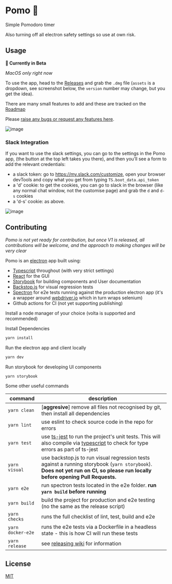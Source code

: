 # Pomo 🍅

Simple Pomodoro timer

Also turning off all electron safety settings so use at own risk.

## Usage

**🚧 Currently in Beta**

_MacOS only right now_

To use the app, head to the [Releases](https://github.com/AHDesigns/pomo-electron/releases) and grab
the `.dmg` file (`assets` is a dropdown, see screenshot below, the `version` number may change, but
you get the idea).

There are many small features to add and these are tracked on the
[Roadmap](https://github.com/AHDesigns/pomo-electron/projects/1)

Please
[raise any bugs or request any features here](https://github.com/AHDesigns/pomo-electron/issues/new/choose).

![image](https://user-images.githubusercontent.com/10004500/128321790-3ff8d2e2-4e39-41f9-90d5-571b7af72605.png)

### Slack Integration

If you want to use the slack settings, you can go to the settings in the Pomo app, (the button at
the top left takes you there), and then you’ll see a form to add the relevant credentials:

- a slack token: go to https://my.slack.com/customize, open your browser devTools and copy what you
  get from typing `TS.boot_data.api_token`
- a 'd' cookie: to get the cookies, you can go to slack in the browser (like any normal chat window,
  not the customise page) and grab the `d` and `d-s` cookies
- a 'd-s' cookie: as above.

![image](https://user-images.githubusercontent.com/10004500/128473497-ade85352-52f0-4546-a35c-33d3d0ed42bb.png)

## Contributing

_Pomo is not yet ready for contribution, but once V1 is released, all contributions will be welcome,
and the approach to making changes will be very clear_

Pomo is an [electron](https://www.electronjs.org/) app built using:

- [Typescript](https://www.typescriptlang.org/) throughout (with very strict settings)
- [React](https://reactjs.org/) for the GUI
- [Storybook](https://storybook.js.org/docs/react/get-started/introduction) for building components
  and User documentation
- [Backstop.js](https://garris.github.io/BackstopJS/) for visual regression tests
- [Spectron](https://www.electronjs.org/spectron) for e2e tests running against the production
  electron app (it's a wrapper around [webdriver.io](https://v6.webdriver.io/docs/api.html) which in
  turn wraps selenium)
- Github actions for CI (not yet supporting publishing)

Install a node manager of your choice (volta is supported and recommended)

Install Dependencies

```bash
yarn install
```

Run the electron app and client locally

```bash
yarn dev
```

Run storybook for developing UI components

```bash
yarn storybook
```

Some other useful commands

| command           | description                                                                                                                                                                                                |
| ----------------- | ---------------------------------------------------------------------------------------------------------------------------------------------------------------------------------------------------------- |
| `yarn clean`      | [**aggresive**] remove all files not recognised by git, then install all dependencies                                                                                                                      |
| `yarn lint`       | use eslint to check source code in the repo for errors                                                                                                                                                     |
| `yarn test`       | use [ts-jest](https://kulshekhar.github.io/ts-jest/) to run the project's unit tests. This will also compile via [typescript](https://www.typescriptlang.org/) to check for type errors as part of ts-jest |
| `yarn visual`     | use backstop.js to run visual regression tests against a running storybook (`yarn storybook`). **Does not yet run on CI, so please run locally before opening Pull Requests.**                             |
| `yarn e2e`        | run spectron tests located in the e2e folder. **run `yarn build` before running**                                                                                                                          |
| `yarn build`      | build the project for production and e2e testing (no the same as the release script)                                                                                                                       |
| `yarn checks`     | runs the full checklist of lint, test, build and e2e                                                                                                                                                       |
| `yarn docker-e2e` | runs the e2e tests via a Dockerfile in a headless state - this is how CI will run these tests                                                                                                              |
| `yarn release`    | see [releasing wiki](https://github.com/AHDesigns/pancake-electron/wiki/Releasing) for information                                                                                                         |

## License

[MIT](https://choosealicense.com/licenses/mit/)
